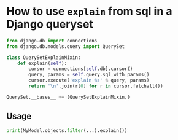 # How to use `explain` from sql in a Django queryset

```python
from django.db import connections
from django.db.models.query import QuerySet

class QuerySetExplainMixin:
    def explain(self):
        cursor = connections[self.db].cursor()
        query, params = self.query.sql_with_params()
        cursor.execute('explain %s' % query, params)
        return '\n'.join(r[0] for r in cursor.fetchall())

QuerySet.__bases__ += (QuerySetExplainMixin,)
```

## Usage
```python
print(MyModel.objects.filter(...).explain())
```
